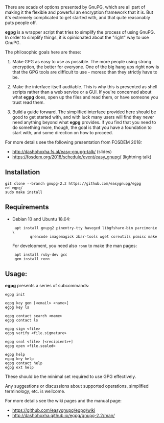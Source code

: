 There are scads of options presented by GnuPG, which are all part of
making it the flexible and powerful an encryption framework that it
is. But it's extremely complicated to get started with, and that quite
reasonably puts people off.

**egpg** is a wrapper script that tries to simplify the process of
using GnuPG. In order to simplify things, it is opinionated about the
"right" way to use GnuPG.

The philosophic goals here are these:

1. Make GPG as easy to use as possible. The more people using strong
   encryption, the better for everyone. One of the big hang ups right
   now is that the GPG tools are difficult to use - moreso than they
   strictly have to be.

2. Make the interface itself auditable. This is why this is presented
   as shell scripts rather than a web service or a GUI. If you're
   concerned about what **egpg** does, open up the files and read
   them, or have someone you trust read them.

3. Build a guide forward. The simplified interface provided here
   should be good to get started with, and with luck many users will
   find they never need anything beyond what **egpg** provides. If you
   find that you need to do something more, though, the goal is that
   you have a foundation to start with, and some direction on how to
   proceed.

For more details see the following presentation from FOSDEM 2018:
* http://dashohoxha.fs.al/easy-gnupg-talk/ (slides)
* https://fosdem.org/2018/schedule/event/easy_gnupg/ (lightning talk)

## Installation

    git clone --branch gnupg-2.2 https://github.com/easygnupg/egpg
    cd egpg/
    sudo make install

## Requirements

 - Debian 10 and Ubuntu 18.04:

        apt install gnupg2 pinentry-tty haveged libgfshare-bin parcimonie \
               qrencode imagemagick zbar-tools wget coreutils psmisc make

   For development, you need also `ronn` to make the man pages:

        apt install ruby-dev gcc
        gem install ronn

## Usage:

**egpg** presents a series of subcommands:

    egpg init

    egpg key gen [<email> <name>]
    egpg key ls

    egpg contact search <name>
    egpg contact ls

    egpg sign <file>
    egpg verify <file.signature>

    egpg seal <file> [<recipient>+]
    egpg open <file.sealed>

    egpg help
    egpg key help
    egpg contact help
    egpg ext help

These should be the minimal set required to use GPG effectively.

Any suggestions or discussions about supported operations, simplified
terminology, etc. is wellcome.

For more details see the wiki pages and the manual page:
 - https://github.com/easygnupg/egpg/wiki
 - http://dashohoxha.github.io/egpg/gnupg-2.2/man/


